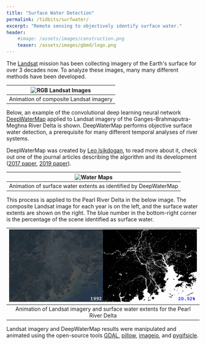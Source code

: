 ```yaml
---
title: "Surface Water Detection"
permalink: /tidbits/surfwater/
excerpt: "Remote sensing to objectively identify surface water."
header:
    #image: /assets/images/construction.png
    teaser: /assets/images/gbmd/logo.png
---
```


The [Landsat](https://landsat.gsfc.nasa.gov/) mission has been collecting
imagery of the Earth's surface for over 3 decades now.
To analyze these images, many many different methods have been developed.

| ![RGB Landsat Images](/assets/images/gbmd/GBMD_RGB_animation_smaller.gif) |
|:--:|
| Animation of composite Landsat imagery |

Below, an example of the convolutional deep learning neural network
[DeepWaterMap](https://github.com/isikdogan/deepwatermap) applied to Landsat
imagery of the Ganges-Brahmaputra-Meghna River Delta is shown.
DeepWaterMap performs objective surface water detection, a prerequisite for
many different temporal analyses of river systems.

DeepWaterMap was created by [Leo Isikdogan](https://www.isikdogan.com/), to
read more about it, check out one of the journal articles describing the
algorithm and its development
([2017 paper](https://ieeexplore.ieee.org/document/8013683),
[2019 paper](https://ieeexplore.ieee.org/document/8913594)).

| ![Water Maps](/assets/images/gbmd/GBMD_animation_smaller.gif) |
|:--:|
| Animation of surface water extents as identified by DeepWaterMap |

This process is applied to the Pearl River Delta in the below image. The composite Landsat image for each year is on the left, and the surface water extents are shown on the right. The blue number in the bottom-right corner is the percentage of the scene identified as surface water.

| ![Water Maps](/assets/images/gbmd/pearl_combined.gif) |
|:--:|
| Animation of Landsat imagery and surface water extents for the Pearl River Delta |

Landsat imagery and DeepWaterMap results were manipulated and animated using
the open-source tools [GDAL](https://gdal.org/),
[pillow](https://python-pillow.org/),
[imageio](https://imageio.github.io/),
and [pygifsicle](https://github.com/LucaCappelletti94/pygifsicle).
